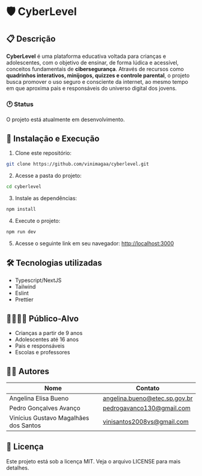 # 🛡️ CyberLevel

## 📋 Descrição

**CyberLevel** é uma plataforma educativa voltada para crianças e adolescentes, com o objetivo de ensinar, de forma lúdica e acessível, conceitos fundamentais de **cibersegurança**. Através de recursos como **quadrinhos interativos, minijogos, quizzes e controle parental**, o projeto busca promover o uso seguro e consciente da internet, ao mesmo tempo em que aproxima pais e responsáveis do universo digital dos jovens.

### 🕐 Status

O projeto está atualmente em desenvolvimento.

## 🚀 Instalação e Execução

1. Clone este repositório:

```bash
git clone https://github.com/vinimagaa/cyberlevel.git
```

2. Acesse a pasta do projeto:

```bash
cd cyberlevel
```

3. Instale as dependências:

```bash
npm install
```

4. Execute o projeto:

```bash
npm run dev
```

5. Acesse o seguinte link em seu navegador: [http://localhost:3000](http://localhost:3000)

## 🛠 Tecnologias utilizadas

- Typescript/NextJS
- Tailwind
- Eslint
- Prettier

## 👨‍👩‍👧‍👦 Público-Alvo

- Crianças a partir de 9 anos
- Adolescentes até 16 anos
- Pais e responsáveis
- Escolas e professores

## 👨‍💻 Autores

| Nome                                  | Contato                       |
| ------------------------------------- | ----------------------------- |
| Angelina Elisa Bueno                  | angelina.bueno@etec.sp.gov.br |
| Pedro Gonçalves Avanço                | pedrogavanco130@gmail.com     |
| Vinícius Gustavo Magalhães dos Santos | vinisantos2008vs@gmail.com    |

## 📄 Licença

Este projeto está sob a licença MIT. Veja o arquivo LICENSE para mais detalhes.

